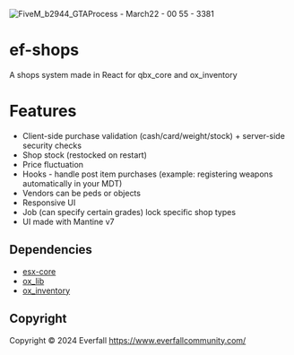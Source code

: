![FiveM_b2944_GTAProcess - March22 - 00 55 - 3381](https://github.com/jellyton69/ef-shops/assets/20498875/50def34d-6e19-4bb5-a63c-b267c5202f7b)
# ef-shops
A shops system made in React for qbx_core and ox_inventory

# Features
- Client-side purchase validation (cash/card/weight/stock) + server-side security checks
- Shop stock (restocked on restart)
- Price fluctuation
- Hooks - handle post item purchases (example: registering weapons automatically in your MDT)
- Vendors can be peds or objects
- Responsive UI
- Job (can specify certain grades) lock specific shop types
- UI made with Mantine v7

## Dependencies
- [esx-core](https://github.com/esx-framework/esx_core)
- [ox_lib](https://github.com/overextended/ox_lib)
- [ox_inventory](https://github.com/overextended/ox_inventory) 

## Copyright
Copyright © 2024 Everfall https://www.everfallcommunity.com/
